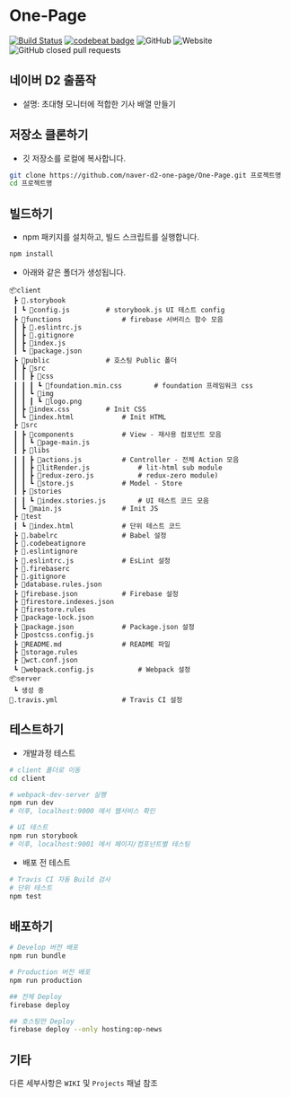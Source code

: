 # One-Page

[![Build Status](https://travis-ci.org/naver-d2-one-page/One-Page.svg?branch=master)](https://travis-ci.org/naver-d2-one-page/One-Page) [![codebeat badge](https://codebeat.co/badges/77d06d94-412c-462f-96bd-66ce9f6e24c1)](https://codebeat.co/projects/github-com-naver-d2-one-page-one-page-master) ![GitHub](https://img.shields.io/github/license/naver-d2-one-page/One-Page.svg) ![Website](https://img.shields.io/website/https/op-news.web.app/main.svg) ![GitHub closed pull requests](https://img.shields.io/github/issues-pr-closed/naver-d2-one-page/One-Page.svg)

## 네이버 D2 출품작

- 설명: 초대형 모니터에 적합한 기사 배열 만들기 

## 저장소 클론하기
* 깃 저장소를 로컬에 복사합니다.
```bash
git clone https://github.com/naver-d2-one-page/One-Page.git 프로젝트명
cd 프로젝트명
```
## 빌드하기

* npm 패키지를 설치하고, 빌드 스크립트를 실행합니다.
```bash
npm install
```

* 아래와 같은 폴더가 생성됩니다.
```
📦client
 ┣ 📂.storybook
 ┃ ┗ 📜config.js			# storybook.js UI 테스트 config
 ┣ 📂functions				# firebase 서버리스 함수 모음
 ┃ ┣ 📜.eslintrc.js
 ┃ ┣ 📜.gitignore
 ┃ ┣ 📜index.js
 ┃ ┗ 📜package.json
 ┣ 📂public				# 호스팅 Public 폴더
 ┃ ┣ 📂src
 ┃ ┃ ┣ 📂css
 ┃ ┃ ┃ ┗ 📜foundation.min.css		# foundation 프레임워크 css
 ┃ ┃ ┗ 📂img
 ┃ ┃ ┃ ┗ 📜logo.png
 ┃ ┣ 📜index.css			# Init CSS
 ┃ ┗ 📜index.html			# Init HTML
 ┣ 📂src
 ┃ ┣ 📂components			# View - 재사용 컴포넌트 모음
 ┃ ┃ ┗ 📜page-main.js
 ┃ ┣ 📂libs
 ┃ ┃ ┣ 📜actions.js			# Controller - 전체 Action 모음
 ┃ ┃ ┣ 📜litRender.js			# lit-html sub module
 ┃ ┃ ┣ 📜redux-zero.js			# redux-zero module)
 ┃ ┃ ┗ 📜store.js			# Model - Store
 ┃ ┣ 📂stories						
 ┃ ┃ ┗ 📜index.stories.js		# UI 테스트 코드 모음
 ┃ ┗ 📜main.js				# Init JS
 ┣ 📂test
 ┃ ┗ 📜index.html			# 단위 테스트 코드
 ┣ 📜.babelrc				# Babel 설정
 ┣ 📜.codebeatignore
 ┣ 📜.eslintignore
 ┣ 📜.eslintrc.js			# EsLint 설정
 ┣ 📜.firebaserc
 ┣ 📜.gitignore
 ┣ 📜database.rules.json
 ┣ 📜firebase.json			# Firebase 설정
 ┣ 📜firestore.indexes.json
 ┣ 📜firestore.rules
 ┣ 📜package-lock.json
 ┣ 📜package.json			# Package.json 설정
 ┣ 📜postcss.config.js
 ┣ 📜README.md				# README 파일
 ┣ 📜storage.rules
 ┣ 📜wct.conf.json
 ┗ 📜webpack.config.js			# Webpack 설정
📦server
 ┗ 생성 중
📜.travis.yml				# Travis CI 설정
```


## 테스트하기

* 개발과정 테스트
```bash
# client 폴더로 이동
cd client

# webpack-dev-server 실행
npm run dev
# 이후, localhost:9000 에서 웹서비스 확인

# UI 테스트
npm run storybook
# 이후, localhost:9001 에서 페이지/컴포넌트별 테스팅
```

* 배포 전 테스트
```bash
# Travis CI 자동 Build 검사
# 단위 테스트
npm test
```

## 배포하기
```bash
# Develop 버전 배포
npm run bundle

# Production 버전 배포
npm run production

## 전체 Deploy
firebase deploy

## 호스팅만 Deploy
firebase deploy --only hosting:op-news
```

## 기타

다른 세부사항은 `WIKI` 및 `Projects` 패널 참조
